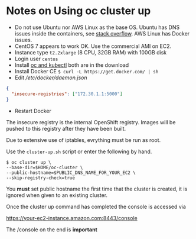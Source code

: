 # Notes on Using oc cluster up

- Do not use Ubuntu nor AWS Linux as the base OS. Ubuntu has DNS issues inside the containers, see [stack overflow](https://stackoverflow.com/questions/20430371/my-docker-container-has-no-internet/45644890#45644890). AWS Linux has Docker issues.
- CentOS 7 appears to work OK. Use the commercial AMI on EC2.
- Instance type `t2.2xlarge` (8 CPU, 32GB RAM) with 100GB disk
- Login user `centos`
- Install [oc and kubectl](https://www.okd.io/download.html) both are in the download
- Install Docker CE `$ curl -L https://get.docker.com/ | sh`
- Edit */etc/docker/daemon.json*

```json
{
  "insecure-registries": ["172.30.1.1:5000"]
}
```

- Restart Docker

The insecure registry is the internal OpenShift registry. Images will be pushed to this registry after they have been built.

Due to extensive use of iptables, evrything must be run as root.

Use the `cluster-up.sh` script or enter the following by hand.

```shell
$ oc cluster up \
--base-dir=$HOME/oc-cluster \
--public-hostname=$PUBLIC_DNS_NAME_FOR_YOUR_EC2 \
--skip-registry-check=true
```

You **must** set public hostname the first time that the cluster is created, it is ignored when given to an existing cluster.

Once the cluster up command has completed the console is accessed via

https://your-ec2-instance.amazon.com:8443/console

The /console on the end is **important**

